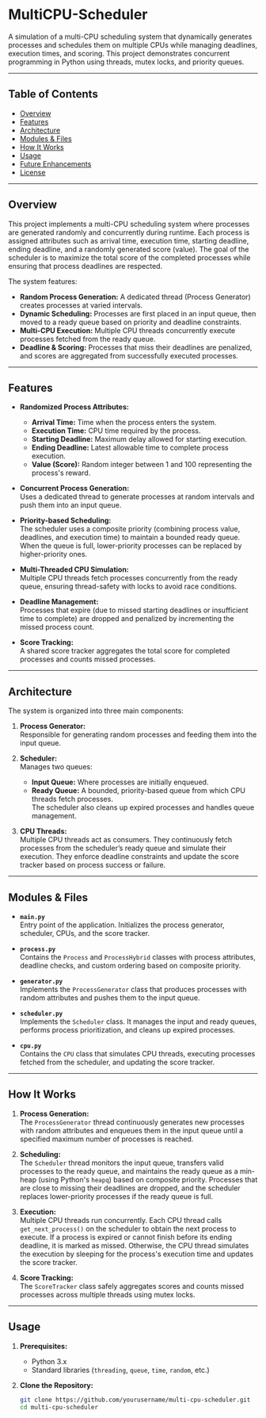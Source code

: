 # MultiCPU-Scheduler


A simulation of a multi-CPU scheduling system that dynamically generates processes and schedules them on multiple CPUs while managing deadlines, execution times, and scoring. This project demonstrates concurrent programming in Python using threads, mutex locks, and priority queues.

---

## Table of Contents

- [Overview](#overview)
- [Features](#features)
- [Architecture](#architecture)
- [Modules & Files](#modules--files)
- [How It Works](#how-it-works)
- [Usage](#usage)
- [Future Enhancements](#future-enhancements)
- [License](#license)

---

## Overview

This project implements a multi-CPU scheduling system where processes are generated randomly and concurrently during runtime. Each process is assigned attributes such as arrival time, execution time, starting deadline, ending deadline, and a randomly generated score (value). The goal of the scheduler is to maximize the total score of the completed processes while ensuring that process deadlines are respected.

The system features:
- **Random Process Generation:** A dedicated thread (Process Generator) creates processes at varied intervals.
- **Dynamic Scheduling:** Processes are first placed in an input queue, then moved to a ready queue based on priority and deadline constraints.
- **Multi-CPU Execution:** Multiple CPU threads concurrently execute processes fetched from the ready queue.
- **Deadline & Scoring:** Processes that miss their deadlines are penalized, and scores are aggregated from successfully executed processes.

---

## Features

- **Randomized Process Attributes:**  
  - **Arrival Time:** Time when the process enters the system.
  - **Execution Time:** CPU time required by the process.
  - **Starting Deadline:** Maximum delay allowed for starting execution.
  - **Ending Deadline:** Latest allowable time to complete process execution.
  - **Value (Score):** Random integer between 1 and 100 representing the process's reward.

- **Concurrent Process Generation:**  
  Uses a dedicated thread to generate processes at random intervals and push them into an input queue.

- **Priority-based Scheduling:**  
  The scheduler uses a composite priority (combining process value, deadlines, and execution time) to maintain a bounded ready queue. When the queue is full, lower-priority processes can be replaced by higher-priority ones.

- **Multi-Threaded CPU Simulation:**  
  Multiple CPU threads fetch processes concurrently from the ready queue, ensuring thread-safety with locks to avoid race conditions.

- **Deadline Management:**  
  Processes that expire (due to missed starting deadlines or insufficient time to complete) are dropped and penalized by incrementing the missed process count.

- **Score Tracking:**  
  A shared score tracker aggregates the total score for completed processes and counts missed processes.

---

## Architecture

The system is organized into three main components:

1. **Process Generator:**  
   Responsible for generating random processes and feeding them into the input queue.

2. **Scheduler:**  
   Manages two queues:
   - **Input Queue:** Where processes are initially enqueued.
   - **Ready Queue:** A bounded, priority-based queue from which CPU threads fetch processes.  
   The scheduler also cleans up expired processes and handles queue management.

3. **CPU Threads:**  
   Multiple CPU threads act as consumers. They continuously fetch processes from the scheduler’s ready queue and simulate their execution. They enforce deadline constraints and update the score tracker based on process success or failure.

---

## Modules & Files

- **`main.py`**  
  Entry point of the application. Initializes the process generator, scheduler, CPUs, and the score tracker.

- **`process.py`**  
  Contains the `Process` and `ProcessHybrid` classes with process attributes, deadline checks, and custom ordering based on composite priority.

- **`generator.py`**  
  Implements the `ProcessGenerator` class that produces processes with random attributes and pushes them to the input queue.

- **`scheduler.py`**  
  Implements the `Scheduler` class. It manages the input and ready queues, performs process prioritization, and cleans up expired processes.

- **`cpu.py`**  
  Contains the `CPU` class that simulates CPU threads, executing processes fetched from the scheduler, and updating the score tracker.

---

## How It Works

1. **Process Generation:**  
   The `ProcessGenerator` thread continuously generates new processes with random attributes and enqueues them in the input queue until a specified maximum number of processes is reached.

2. **Scheduling:**  
   The `Scheduler` thread monitors the input queue, transfers valid processes to the ready queue, and maintains the ready queue as a min-heap (using Python's `heapq`) based on composite priority. Processes that are close to missing their deadlines are dropped, and the scheduler replaces lower-priority processes if the ready queue is full.

3. **Execution:**  
   Multiple CPU threads run concurrently. Each CPU thread calls `get_next_process()` on the scheduler to obtain the next process to execute. If a process is expired or cannot finish before its ending deadline, it is marked as missed. Otherwise, the CPU thread simulates the execution by sleeping for the process's execution time and updates the score tracker.

4. **Score Tracking:**  
   The `ScoreTracker` class safely aggregates scores and counts missed processes across multiple threads using mutex locks.

---

## Usage

1. **Prerequisites:**  
   - Python 3.x  
   - Standard libraries (`threading`, `queue`, `time`, `random`, etc.)

2. **Clone the Repository:**

   ```bash
   git clone https://github.com/yourusername/multi-cpu-scheduler.git
   cd multi-cpu-scheduler
